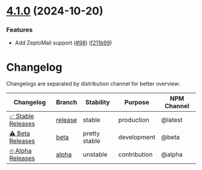 # [4.1.0](https://github.com/parse-community/parse-server-api-mail-adapter/compare/4.0.0...4.1.0) (2024-10-20)


### Features

* Add ZeptoMail support ([#98](https://github.com/parse-community/parse-server-api-mail-adapter/issues/98)) ([f211b99](https://github.com/parse-community/parse-server-api-mail-adapter/commit/f211b99a2b53fa476d48991f6dcf9e5bcd9fcc90))

# Changelog

Changelogs are separated by distribution channel for better overview:

| Changelog                        | Branch                    | Stability     | Purpose      | NPM Channel |
|----------------------------------|---------------------------|---------------|--------------|-------------|
| [✅ Stable Releases][log_release] | [release][branch_release] | stable        | production   | @latest     |
| [⚠️ Beta Releases][log_beta]     | [beta][branch_beta]       | pretty stable | development  | @beta       |
| [🔥 Alpha Releases][log_alpha]   | [alpha][branch_alpha]     | unstable      | contribution | @alpha      |


[log_release]: https://github.com/mtrezza/parse-server-api-mail-adapter/blob/release/changelogs/CHANGELOG_release.md
[log_beta]: https://github.com/mtrezza/parse-server-api-mail-adapter/blob/beta/changelogs/CHANGELOG_beta.md
[log_alpha]: https://github.com/mtrezza/parse-server-api-mail-adapter/blob/alpha/changelogs/CHANGELOG_alpha.md
[branch_release]: https://github.com/mtrezza/parse-server-api-mail-adapter/tree/release
[branch_beta]: https://github.com/mtrezza/parse-server-api-mail-adapter/tree/beta
[branch_alpha]: https://github.com/mtrezza/parse-server-api-mail-adapter/tree/alpha
